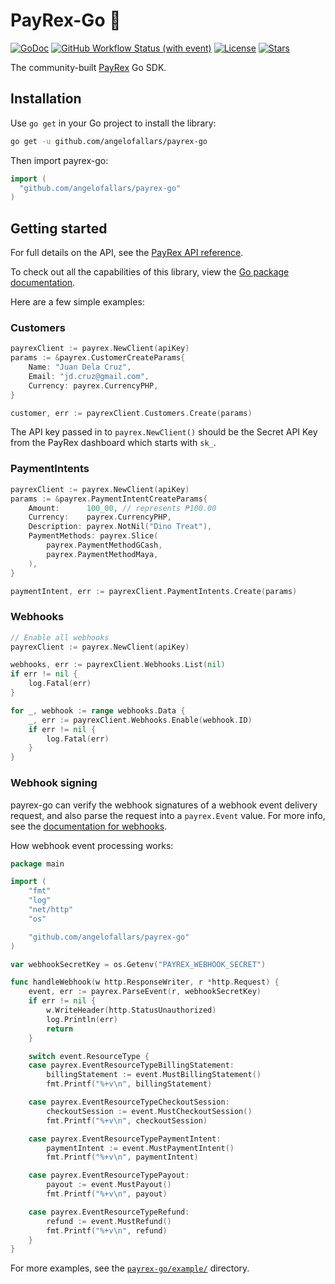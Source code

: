 # PayRex-Go 🦖

[![GoDoc](https://pkg.go.dev/badge/github.com/angelofallars/payrex-go?status.svg)](https://pkg.go.dev/github.com/angelofallars/payrex-go?tab=doc)
[![GitHub Workflow Status (with event)](https://img.shields.io/github/actions/workflow/status/angelofallars/payrex-go/go.yml?cacheSeconds=30)](https://github.com/angelofallars/payrex-go/actions)
[![License](https://img.shields.io/github/license/angelofallars/payrex-go)](./LICENSE)
[![Stars](https://img.shields.io/github/stars/angelofallars/payrex-go)](https://github.com/angelofallars/payrex-go/stargazers)

The community-built [PayRex](https://www.payrexhq.com) Go SDK.

## Installation

Use `go get` in your Go project to install the library:

```sh
go get -u github.com/angelofallars/payrex-go
```

Then import payrex-go:

```go
import (
  "github.com/angelofallars/payrex-go"
)
```

## Getting started

For full details on the API, see the [PayRex API reference](https://docs.payrexhq.com/docs/api/core_resources).

To check out all the capabilities of this library, view the [Go package documentation](https://pkg.go.dev/github.com/angelofallars/payrex-go).

Here are a few simple examples:

### Customers

```go
payrexClient := payrex.NewClient(apiKey)
params := &payrex.CustomerCreateParams{
	Name: "Juan Dela Cruz",
	Email: "jd.cruz@gmail.com",
	Currency: payrex.CurrencyPHP,
}

customer, err := payrexClient.Customers.Create(params)
```

The API key passed in to `payrex.NewClient()` should be the Secret API Key from the PayRex dashboard which starts with `sk_`.

### PaymentIntents

```go
payrexClient := payrex.NewClient(apiKey)
params := &payrex.PaymentIntentCreateParams{
	Amount:      100_00, // represents ₱100.00
	Currency:    payrex.CurrencyPHP,
	Description: payrex.NotNil("Dino Treat"),
	PaymentMethods: payrex.Slice(
		payrex.PaymentMethodGCash,
		payrex.PaymentMethodMaya,
	),
}

paymentIntent, err := payrexClient.PaymentIntents.Create(params)
```

### Webhooks

```go
// Enable all webhooks
payrexClient := payrex.NewClient(apiKey)

webhooks, err := payrexClient.Webhooks.List(nil)
if err != nil {
	log.Fatal(err)
}

for _, webhook := range webhooks.Data {
	_, err := payrexClient.Webhooks.Enable(webhook.ID)
	if err != nil {
		log.Fatal(err)
	}
}
```

### Webhook signing

payrex-go can verify the webhook signatures of a webhook event delivery request, and also parse the request into a `payrex.Event` value. For more info, see the [documentation for webhooks](https://docs.payrexhq.com/docs/guide/developer_handbook/webhooks).

How webhook event processing works:

```go
package main

import (
	"fmt"
	"log"
	"net/http"
	"os"

	"github.com/angelofallars/payrex-go"
)

var webhookSecretKey = os.Getenv("PAYREX_WEBHOOK_SECRET")

func handleWebhook(w http.ResponseWriter, r *http.Request) {
	event, err := payrex.ParseEvent(r, webhookSecretKey)
	if err != nil {
		w.WriteHeader(http.StatusUnauthorized)
		log.Println(err)
		return
	}

	switch event.ResourceType {
	case payrex.EventResourceTypeBillingStatement:
		billingStatement := event.MustBillingStatement()
		fmt.Printf("%+v\n", billingStatement)

	case payrex.EventResourceTypeCheckoutSession:
		checkoutSession := event.MustCheckoutSession()
		fmt.Printf("%+v\n", checkoutSession)

	case payrex.EventResourceTypePaymentIntent:
		paymentIntent := event.MustPaymentIntent()
		fmt.Printf("%+v\n", paymentIntent)

	case payrex.EventResourceTypePayout:
		payout := event.MustPayout()
		fmt.Printf("%+v\n", payout)

	case payrex.EventResourceTypeRefund:
		refund := event.MustRefund()
		fmt.Printf("%+v\n", refund)
	}
}
```

For more examples, see the [`payrex-go/example/`](https://github.com/angelofallars/payrex-go/tree/main/example) directory.
